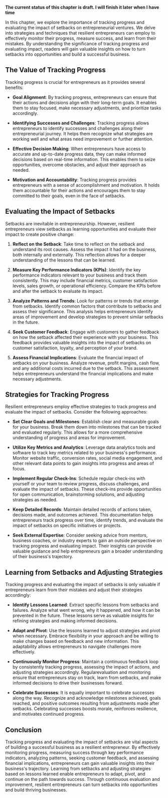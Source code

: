 **The current status of this chapter is draft. I will finish it later when I have time**

In this chapter, we explore the importance of tracking progress and evaluating the impact of setbacks on entrepreneurial ventures. We delve into strategies and techniques that resilient entrepreneurs can employ to effectively monitor their progress, measure success, and learn from their mistakes. By understanding the significance of tracking progress and evaluating impact, readers will gain valuable insights on how to turn setbacks into opportunities and build a successful business.

The Value of Tracking Progress
------------------------------

Tracking progress is crucial for entrepreneurs as it provides several benefits:

* **Goal Alignment**: By tracking progress, entrepreneurs can ensure that their actions and decisions align with their long-term goals. It enables them to stay focused, make necessary adjustments, and prioritize tasks accordingly.

* **Identifying Successes and Challenges**: Tracking progress allows entrepreneurs to identify successes and challenges along their entrepreneurial journey. It helps them recognize what strategies are working well and what areas need improvement or further attention.

* **Effective Decision Making**: When entrepreneurs have access to accurate and up-to-date progress data, they can make informed decisions based on real-time information. This enables them to seize opportunities, overcome obstacles, and adjust their approach as needed.

* **Motivation and Accountability**: Tracking progress provides entrepreneurs with a sense of accomplishment and motivation. It holds them accountable for their actions and encourages them to stay committed to their goals, even in the face of setbacks.

Evaluating the Impact of Setbacks
---------------------------------

Setbacks are inevitable in entrepreneurship. However, resilient entrepreneurs view setbacks as learning opportunities and evaluate their impact to create positive change:

1. **Reflect on the Setback**: Take time to reflect on the setback and understand its root causes. Assess the impact it had on the business, both internally and externally. This reflection allows for a deeper understanding of the lessons that can be learned.

2. **Measure Key Performance Indicators (KPIs)**: Identify the key performance indicators relevant to your business and track them consistently. This may include financial metrics, customer satisfaction levels, sales growth, or operational efficiency. Compare the KPIs before and after the setback to evaluate its impact.

3. **Analyze Patterns and Trends**: Look for patterns or trends that emerge from setbacks. Identify common factors that contribute to setbacks and assess their significance. This analysis helps entrepreneurs identify areas of improvement and develop strategies to prevent similar setbacks in the future.

4. **Seek Customer Feedback**: Engage with customers to gather feedback on how the setback affected their experience with your business. This feedback provides valuable insights into the impact of setbacks on customer satisfaction, loyalty, and perception of your brand.

5. **Assess Financial Implications**: Evaluate the financial impact of setbacks on your business. Analyze revenue, profit margins, cash flow, and any additional costs incurred due to the setback. This assessment helps entrepreneurs understand the financial implications and make necessary adjustments.

Strategies for Tracking Progress
--------------------------------

Resilient entrepreneurs employ effective strategies to track progress and evaluate the impact of setbacks. Consider the following approaches:

* **Set Clear Goals and Milestones**: Establish clear and measurable goals for your business. Break them down into milestones that can be tracked and evaluated regularly. This allows for a more comprehensive understanding of progress and areas for improvement.

* **Utilize Key Metrics and Analytics**: Leverage data analytics tools and software to track key metrics related to your business's performance. Monitor website traffic, conversion rates, social media engagement, and other relevant data points to gain insights into progress and areas of focus.

* **Implement Regular Check-Ins**: Schedule regular check-ins with yourself or your team to review progress, discuss challenges, and evaluate the impact of setbacks. These check-ins provide opportunities for open communication, brainstorming solutions, and adjusting strategies as needed.

* **Keep Detailed Records**: Maintain detailed records of actions taken, decisions made, and outcomes achieved. This documentation helps entrepreneurs track progress over time, identify trends, and evaluate the impact of setbacks on specific initiatives or projects.

* **Seek External Expertise**: Consider seeking advice from mentors, business coaches, or industry experts to gain an outside perspective on tracking progress and evaluating impact. Their insights can provide valuable guidance and help entrepreneurs gain a broader understanding of their business's trajectory.

Learning from Setbacks and Adjusting Strategies
-----------------------------------------------

Tracking progress and evaluating the impact of setbacks is only valuable if entrepreneurs learn from their mistakes and adjust their strategies accordingly:

* **Identify Lessons Learned**: Extract specific lessons from setbacks and failures. Analyze what went wrong, why it happened, and how it can be prevented in the future. These lessons serve as valuable insights for refining strategies and making informed decisions.

* **Adapt and Pivot**: Use the lessons learned to adjust strategies and pivot when necessary. Embrace flexibility in your approach and be willing to make changes based on feedback and new information. This adaptability allows entrepreneurs to navigate challenges more effectively.

* **Continuously Monitor Progress**: Maintain a continuous feedback loop by consistently tracking progress, assessing the impact of actions, and adjusting strategies accordingly. Regularevaluation and monitoring ensure that entrepreneurs stay on track, learn from setbacks, and make informed decisions to drive their businesses forward.

* **Celebrate Successes**: It is equally important to celebrate successes along the way. Recognize and acknowledge milestones achieved, goals reached, and positive outcomes resulting from adjustments made after setbacks. Celebrating successes boosts morale, reinforces resilience, and motivates continued progress.

Conclusion
----------

Tracking progress and evaluating the impact of setbacks are vital aspects of building a successful business as a resilient entrepreneur. By effectively monitoring progress, measuring success through key performance indicators, analyzing patterns, seeking customer feedback, and assessing financial implications, entrepreneurs can gain valuable insights into their business's trajectory. Learning from setbacks and adjusting strategies based on lessons learned enable entrepreneurs to adapt, pivot, and continue on the path towards success. Through continuous evaluation and improvement, resilient entrepreneurs can turn setbacks into opportunities and build thriving businesses.

